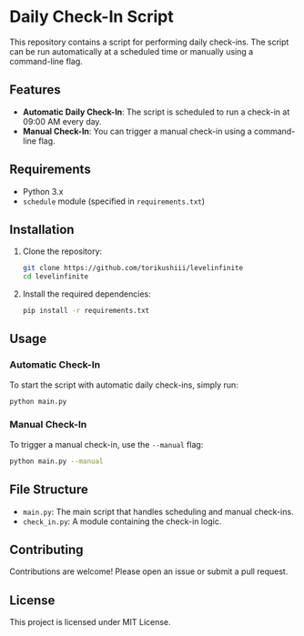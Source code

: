 # Daily Check-In Script

This repository contains a script for performing daily check-ins. The script can be run automatically at a scheduled time or manually using a command-line flag.

## Features

- **Automatic Daily Check-In**: The script is scheduled to run a check-in at 09:00 AM every day.
- **Manual Check-In**: You can trigger a manual check-in using a command-line flag.

## Requirements

- Python 3.x
- `schedule` module (specified in `requirements.txt`)

## Installation

1. Clone the repository:
    ```sh
    git clone https://github.com/torikushiii/levelinfinite
    cd levelinfinite
    ```

2. Install the required dependencies:
    ```sh
    pip install -r requirements.txt
    ```

## Usage

### Automatic Check-In

To start the script with automatic daily check-ins, simply run:
```sh
python main.py
```

### Manual Check-In

To trigger a manual check-in, use the `--manual` flag:
```sh
python main.py --manual
```

## File Structure

- `main.py`: The main script that handles scheduling and manual check-ins.
- `check_in.py`: A module containing the check-in logic.

## Contributing

Contributions are welcome! Please open an issue or submit a pull request.

## License

This project is licensed under MIT License.